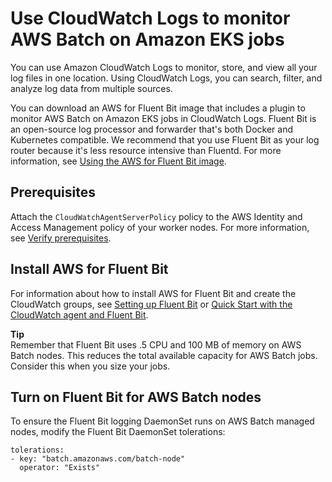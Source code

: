 # Use CloudWatch Logs to monitor AWS Batch on Amazon EKS jobs<a name="batch-eks-cloudwatch-logs"></a>

You can use Amazon CloudWatch Logs to monitor, store, and view all your log files in one location\. Using CloudWatch Logs, you can search, filter, and analyze log data from multiple sources\.

You can download an AWS for Fluent Bit image that includes a plugin to monitor AWS Batch on Amazon EKS jobs in CloudWatch Logs\. Fluent Bit is an open\-source log processor and forwarder that's both Docker and Kubernetes compatible\. We recommend that you use Fluent Bit as your log router because it's less resource intensive than Fluentd\. For more information, see [Using the AWS for Fluent Bit image](https://docs.aws.amazon.com/AmazonECS/latest/developerguide/firelens-using-fluentbit.html)\. 

## Prerequisites<a name="batch-eks-cloudwatch-logs-prereqs"></a>

Attach the `CloudWatchAgentServerPolicy` policy to the AWS Identity and Access Management policy of your worker nodes\. For more information, see [Verify prerequisites](https://docs.aws.amazon.com/AmazonCloudWatch/latest/monitoring/Container-Insights-prerequisites.html)\.

## Install AWS for Fluent Bit<a name="batch-eks-cloudwatch-logs-install-fluent-bit"></a>

For information about how to install AWS for Fluent Bit and create the CloudWatch groups, see [Setting up Fluent Bit](https://docs.aws.amazon.com/AmazonCloudWatch/latest/monitoring/Container-Insights-setup-logs-FluentBit.html#Container-Insights-FluentBit-setup) or [Quick Start with the CloudWatch agent and Fluent Bit](https://docs.aws.amazon.com/AmazonCloudWatch/latest/monitoring/Container-Insights-setup-EKS-quickstart.html)\.

**Tip**  
Remember that Fluent Bit uses \.5 CPU and 100 MB of memory on AWS Batch nodes\. This reduces the total available capacity for AWS Batch jobs\. Consider this when you size your jobs\.

## Turn on Fluent Bit for AWS Batch nodes<a name="batch-eks-cloudwatch-logs-fluent-bit-batch-only"></a>

To ensure the Fluent Bit logging DaemonSet runs on AWS Batch managed nodes, modify the Fluent Bit DaemonSet tolerations:

```
tolerations:
- key: "batch.amazonaws.com/batch-node"
  operator: "Exists"
```